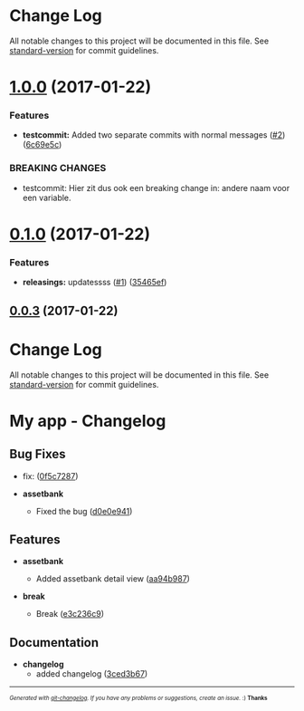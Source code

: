 # Change Log

All notable changes to this project will be documented in this file. See [standard-version](https://github.com/conventional-changelog/standard-version) for commit guidelines.

<a name="1.0.0"></a>
# [1.0.0](https://github.com/happylinks/test/compare/v0.1.0...v1.0.0) (2017-01-22)


### Features

* **testcommit:** Added two separate commits with normal messages ([#2](https://github.com/happylinks/test/issues/2)) ([6c69e5c](https://github.com/happylinks/test/commit/6c69e5c))


### BREAKING CHANGES

* testcommit: Hier zit dus ook een breaking change in: andere naam voor een variable.



<a name="0.1.0"></a>
# [0.1.0](https://github.com/happylinks/test/compare/v0.0.3...v0.1.0) (2017-01-22)


### Features

* **releasings:** updatessss ([#1](https://github.com/happylinks/test/issues/1)) ([35465ef](https://github.com/happylinks/test/commit/35465ef))



<a name="0.0.3"></a>
## [0.0.3](https://github.com/happylinks/test/compare/v0.0.2...v0.0.3) (2017-01-22)



# Change Log

All notable changes to this project will be documented in this file. See [standard-version](https://github.com/conventional-changelog/standard-version) for commit guidelines.

# My app - Changelog



## Bug Fixes
  - fix:
  ([0f5c7287](git@github.com:happylinks/test/commit/0f5c7287e2502348525de77cbfe51e9cb0ccad09))

  - **assetbank**
    - Fixed the bug
  ([d0e0e941](git@github.com:happylinks/test/commit/d0e0e941e0dccd377ba273bed41964a1eb06fb32))




## Features

  - **assetbank**
    - Added assetbank detail view
  ([aa94b987](git@github.com:happylinks/test/commit/aa94b987ba126e545acbfa8f416c4c62f17edc97))

  - **break**
    - Break
  ([e3c236c9](git@github.com:happylinks/test/commit/e3c236c92fd5b7fbfd92056d9e5c4f75c9266933))




## Documentation

  - **changelog**
    - added changelog
  ([3ced3b67](git@github.com:happylinks/test/commit/3ced3b67300059e1c203c2e9b9cc407278377dbc))





---
<sub><sup>*Generated with [git-changelog](https://github.com/rafinskipg/git-changelog). If you have any problems or suggestions, create an issue.* :) **Thanks** </sub></sup>
